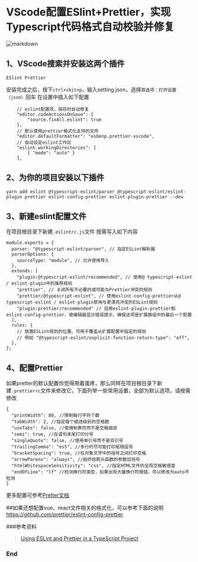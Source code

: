 # VScode配置ESlint+Prettier，实现Typescript代码格式自动校验并修复
![markdown](.png "markdown")
## 1、VScode搜索并安装这两个插件
```
ESlint Prettier
```
安装完成之后，按下`ctrl+shit+p`，输入setting.json，选择`首选项：打开设置（json）`回车
在设置中插入如下配置
```
    // eslint配置项，保存时自动修复
    "editor.codeActionsOnSave": {
        "source.fixAll.eslint": true
    },
    // 默认使用prettier格式化支持的文件
    "editor.defaultFormatter": "esbenp.prettier-vscode",
    // 自动设定eslint工作区
    "eslint.workingDirectories": [
        { "mode": "auto" }
    ],
```

## 2、为你的项目安装以下插件
```
yarn add eslint @typescript-eslint/parser @typescript-eslint/eslint-plugin prettier eslint-config-prettier eslint-plugin-prettier --dev
```

## 3、新建eslint配置文件
在项目根目录下新建`.eslintrc.js`文件
按需写入如下内容
```
module.exports = {
  parser: "@typescript-eslint/parser", // 指定ESLint解析器
  parserOptions: {
    sourceType: "module", // 允许使用导入
  },
  extends: [
    "plugin:@typescript-eslint/recommended", // 使用@ typescript-eslint / eslint-plugin中的推荐规则
	"prettier", // 关闭所有不必要的或可能与Prettier冲突的规则
    "prettier/@typescript-eslint", // 使用eslint-config-prettier从@ typescript-eslint / eslint-plugin禁用与更漂亮冲突的ESLint规则
    "plugin:prettier/recommended" // 启用eslint-plugin-prettier和eslint-config-prettier，使编辑器显示错误提示，确保这项是扩展数组中的最后一个配置
  ],
  rules: {
    // 放置ESLint规则的位置。可用于覆盖从扩展配置中指定的规则
    // 例如 "@typescript-eslint/explicit-function-return-type": "off",
  },
};
```

## 4、配置Prettier
如果pretter的默认配置你觉得用着蛋疼，那么同样在项目根目录下新建`.prettierrc`文件来修改它，下面列举一些常用设置，全部为默认选项，请按需修改
```
{
  "printWidth": 80, //限制每行字符个数
  "tabWidth": 2, //指定每个缩进级别的空格数
  "useTabs": false, //使用制表符而不是空格缩进
  "semi": true, //在语句末尾打印分号
  "singleQuote": false, //使用单引号而不是双引号
  "trailingComma": "es5", //多行时尽可能打印尾随逗号
  "bracketSpacing": true, //在对象文字中的括号之间打印空格
  "arrowParens": "always", //始终给箭头函数的参数加括号
  "htmlWhitespaceSensitivity": "css", //指定HTML文件的全局空格敏感度
  "endOfLine": "lf" //检测换行符类型，如果出现大量换行符报错，可以修改为auto不检测
}
```
更多配置可参考[Pretter文档](https://prettier.io/docs/en/options.html)

##如果还想配置vue、react文件相关的格式化，可以参考下面的说明
<https://github.com/prettier/eslint-config-prettier>


###参考资料
> [Using ESLint and Prettier in a TypeScript Project](https://www.robertcooper.me/using-eslint-and-prettier-in-a-typescript-project)

### End
